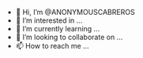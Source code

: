 - 👋 Hi, I’m @ANONYMOUSCABREROS
- 👀 I’m interested in ...
- 🌱 I’m currently learning ...
- 💞️ I’m looking to collaborate on ...
- 📫 How to reach me ...

<!---
ANONYMOUSCABREROS/ANONYMOUSCABREROS is a ✨ special ✨ repository because its `README.md` (this file) appears on your GitHub profile.
You can click the Preview link to take a look at your changes.
--->
